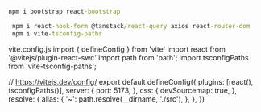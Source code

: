 ```cmd
npm i bootstrap react-bootstrap
```

```cmd
 npm i react-hook-form @tanstack/react-query axios react-router-dom
 npm i vite-tsconfig-paths
```

vite.config.js
import { defineConfig } from 'vite'
import react from '@vitejs/plugin-react-swc'
import path from 'path';
import tsconfigPaths from 'vite-tsconfig-paths';

// https://vitejs.dev/config/
export default defineConfig({
plugins: [react(), tsconfigPaths()],
server: {
port: 5173,
},
css: {
devSourcemap: true,
},
resolve: {
alias: {
'~': path.resolve(\_\_dirname, './src'),
},
},
})
